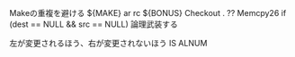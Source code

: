 Makeの重複を避ける
 ${MAKE} ar rc ${BONUS}
Checkout . ??
Memcpy26		if (dest == NULL && src == NULL) 論理武装する

左が変更されるほう、右が変更されないほう
IS ALNUM